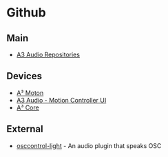 # Github
## Main
- [A3 Audio Repositories](https://github.com/a3-audio)
## Devices
- [A³ Moton](https://github.com/a3-audio/a3-motion)
- [A3 Audio - Motion Controller UI](https://github.com/a3-audio/a3-MotionControllerUI)
- [A³ Core](https://github.com/a3-audio/a3-core)
## External
- [osccontrol-light](https://github.com/drlight-code/osccontrol-light) - An audio plugin that speaks OSC
